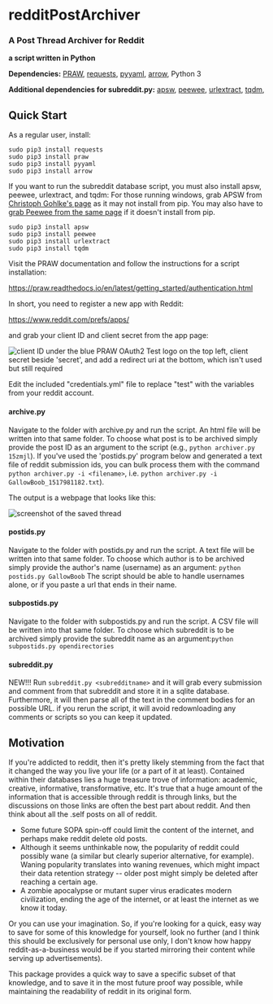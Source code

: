 # redditPostArchiver  #

### A Post Thread Archiver for Reddit ###

**a script written in Python**

**Dependencies:**
    [PRAW](https://github.com/praw-dev/praw),
    [requests](http://docs.python-requests.org/en/master/),
    [pyyaml](https://github.com/yaml/pyyaml),
    [arrow](http://arrow.readthedocs.io/en/latest/),
    Python 3

**Additional dependencies for subreddit.py:**
    [apsw](https://rogerbinns.github.io/apsw/),
    [peewee](http://docs.peewee-orm.com/en/latest/index.html),
    [urlextract](https://github.com/lipoja/URLExtract),
    [tqdm](https://pypi.python.org/pypi/tqdm),


## Quick Start ##

As a regular user, install:

    sudo pip3 install requests
    sudo pip3 install praw
    sudo pip3 install pyyaml
    sudo pip3 install arrow

If you want to run the subreddit database script, you must also install apsw, peewee, urlextract, and tqdm:
For those running windows, grab APSW from [Christoph Gohlke's page](https://www.lfd.uci.edu/~gohlke/pythonlibs/#apsw) as it may not install from pip.  You may also have to [grab Peewee from the same page](https://www.lfd.uci.edu/~gohlke/pythonlibs/#peewee) if it doesn't install from pip.

    sudo pip3 install apsw
    sudo pip3 install peewee
    sudo pip3 install urlextract
    sudo pip3 install tqdm

Visit the PRAW documentation and follow the instructions for a script installation:

https://praw.readthedocs.io/en/latest/getting_started/authentication.html

In short, you need to register a new app with Reddit:

https://www.reddit.com/prefs/apps/

and grab your client ID and client secret from the app page:

![client ID under the blue PRAW OAuth2 Test logo on the top left, client secret beside 'secret', and add a redirect uri at the bottom, which isn't used but still required](https://raw.githubusercontent.com/pl77/redditPostArchiver/master/CreateApp.png "client ID under the blue PRAW OAuth2 Test logo on the top left, client secret beside 'secret', and add a redirect uri at the bottom, which isn't used but still required")

Edit the included "credentials.yml" file to replace "test" with the variables from your reddit account.

#### archive.py ####

Navigate to the folder with archive.py and run the script. An html file will be written into that same folder. To choose what post is to be archived simply provide the post ID as an argument to the script (e.g., `python archiver.py 15zmjl`).
If you've used the 'postids.py' program below and generated a text file of reddit submission ids, you can bulk process them with the command `python archiver.py -i <filename>`, i.e. `python archiver.py -i GallowBoob_1517981182.txt`).

The output is a webpage that looks like this:

![screenshot of the saved thread](https://raw.githubusercontent.com/pl77/redditPostArchiver/master/savedthread.png "screenshot of the saved thread")

#### postids.py ####

Navigate to the folder with postids.py and run the script. A text file will be written into that same folder. To choose which author is to be archived simply provide the author's name (username) as an argument: `python postids.py GallowBoob`
The script should be able to handle usernames alone, or if you paste a url that ends in their name.

#### subpostids.py ####

Navigate to the folder with subpostids.py and run the script. A CSV file will be written into that same folder. To choose which subreddit is to be archived simply provide the subreddit name as an argument:`python subpostids.py opendirectories`

#### subreddit.py ####

NEW!!! Run `subreddit.py <subredditname>` and it will grab every submission and comment from that subreddit and store it in a sqlite database.  Furthermore, it will then parse all of the text in the comment bodies for an possible URL. if you rerun the script, it will avoid redownloading any comments or scripts so you can keep it updated.

## Motivation ##

If you're addicted to reddit, then it's pretty likely stemming from the fact that it changed the way you live your life (or a part of it at least). Contained within their databases lies a huge treasure trove of information: academic, creative, informative, transformative, etc. It's true that a huge amount of the information that is accessible through reddit is through links, but the discussions on those links are often the best part about reddit. And then think about all the .self posts on all of reddit.

* Some future SOPA spin-off could limit the content of the internet, and perhaps make reddit delete old posts. 
* Although it seems unthinkable now, the popularity of reddit could possibly wane (a similar but clearly superior alternative, for example). Waning popularity translates into waning revenues, which might impact their data retention strategy -- older post might simply be deleted after reaching a certain age.
* A zombie apocalypse or mutant super virus eradicates modern civilization, ending the age of the internet, or at least the internet as we know it today. 

Or you can use your imagination. So, if you're looking for a quick, easy way to save for some of this knowledge for yourself, look no further (and I think this should be exclusively for personal use only, I don't know how happy reddit-as-a-business would be if you started mirroring their content while serving up advertisements).

This package provides a quick way to save a specific subset of that knowledge, and to save it in the most future proof way possible, while maintaining the readability of reddit in its original form.


